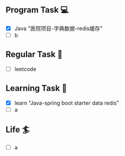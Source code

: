 

## Program Task  💻
- [x] Java "医院项目-字典数据-redis缓存"
- [ ] b

## Regular Task  🤡
- [ ] leetcode

## Learning Task 🎯
- [x] learn "Java-spring boot starter data redis"
- [ ] a

## Life 🏄
- [ ] a